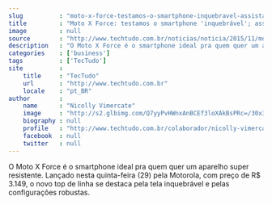 ```yaml
---
slug          : "moto-x-force-testamos-o-smartphone-inquebravel-assista-ao-video"
title         : "Moto X Force: testamos o smartphone 'inquebrável'; assista ao vídeo"
image         : null
source        : "http://www.techtudo.com.br/noticias/noticia/2015/11/moto-x-force-testamos-o-smartphone-inquebravel-veja-detalhes.html"
description   : "O Moto X Force é o smartphone ideal pra quem quer um aparelho super resistente. Lançado nesta quinta-feira (29) pela Motorola, com preço de R$ 3.149, o novo top de linha se destaca pela tela inquebrável e pelas configurações robustas."
categories    : ['business']
tags          : ['TecTudo']
site          :
    title     : "TecTudo"
    url       : "http://www.techtudo.com.br"
    locale    : "pt_BR"
author        :
    name      : "Nicolly Vimercate"
    image     : "http://s2.glbimg.com/Q7yyPvHWnxAnBCEf3loXAkBsPRc=/30x30/s2.glbimg.com/43Y52dp41V__FMbQsXfaUDFToRE=/0x0:975x975/140x140/s.glbimg.com/po/tt2/f/original/2016/03/07/nicolly.jpg"
    biography : null
    profile   : "http://www.techtudo.com.br/colaborador/nicolly-vimercate.html"
    facebook  : null
    twitter   : null
---
```


O Moto X Force é o smartphone ideal pra quem quer um aparelho super resistente. Lançado nesta quinta-feira (29) pela Motorola, com preço de R$ 3.149, o novo top de linha se destaca pela tela inquebrável e pelas configurações robustas.
